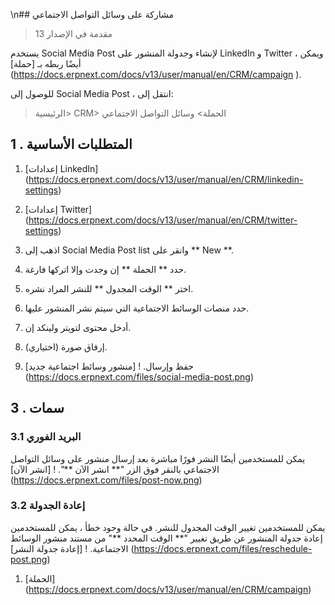 \n## مشاركة على وسائل التواصل الاجتماعي

> مقدمة في الإصدار 13

يستخدم Social Media Post لإنشاء وجدولة المنشور على LinkedIn و Twitter ، ويمكن أيضًا ربطه بـ [حملة] (https://docs.erpnext.com/docs/v13/user/manual/en/CRM/campaign ).

للوصول إلى Social Media Post ، انتقل إلى:

> الرئيسية> CRM> الحملة> وسائل التواصل الاجتماعي

## 1 \. المتطلبات الأساسية

1. [إعدادات LinkedIn] (https://docs.erpnext.com/docs/v13/user/manual/en/CRM/linkedin-settings)
2. [إعدادات Twitter] (https://docs.erpnext.com/docs/v13/user/manual/en/CRM/twitter-settings)

1. اذهب إلى Social Media Post list وانقر على ** New **.
2. حدد ** الحملة ** إن وجدت وإلا اتركها فارغة.
3. اختر ** الوقت المجدول ** للنشر المراد نشره.
4. حدد منصات الوسائط الاجتماعية التي سيتم نشر المنشور عليها.
5. أدخل محتوى لتويتر ولينكد إن.
6. إرفاق صورة (اختياري).
7. حفظ وإرسال. ! [منشور وسائط اجتماعية جديد] (https://docs.erpnext.com/files/social-media-post.png)

## 3 \. سمات

### 3.1 البريد الفوري

يمكن للمستخدمين أيضًا النشر فورًا مباشرة بعد إرسال منشور على وسائل التواصل الاجتماعي بالنقر فوق الزر "** انشر الآن **". ! [انشر الآن] (https://docs.erpnext.com/files/post-now.png)

### 3.2 إعادة الجدولة

يمكن للمستخدمين تغيير الوقت المجدول للنشر. في حالة وجود خطأ ، يمكن للمستخدمين إعادة جدولة المنشور عن طريق تغيير "** الوقت المحدد **" من مستند منشور الوسائط الاجتماعية. ! [إعادة جدولة النشر] (https://docs.erpnext.com/files/reschedule-post.png)

1. [الحملة] (https://docs.erpnext.com/docs/v13/user/manual/en/CRM/campaign)